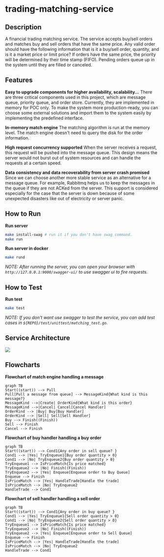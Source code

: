 # trading-matching-service

## Description
A financial trading matching service. The service accepts buy/sell orders and matches buy and sell orders that have the same price. Any valid order should have the following information that is it a buy/sell order, quantity, and is it a market price or limit price? If orders have the same price, the priority will be determined by their time stamp (FIFO). Pending orders queue up in the system until they are filled or canceled.

## Features
**Easy to upgrade components for higher availability, scalability...**
There are three critical components used in this project, which are message queue, priority queue, and order store. Currently, they are implemented in memory for POC only. To make the system more production-ready, you can choose some external solutions and import them to the system easily by implementing the predefined interface.

**In-memory match engine**
The matching algorithm is run at the memory level. The match engine doesn't need to query the disk for the order information.

**High request concurrency supported**
When the server receives a request, this request will be pushed into the message queue. This design means the server would not burst out of system resources and can handle the requests at a certain speed.

**Data consistency and data recoverability from server crash promised**
Since we can choose another more stable service as an alternative for a message queue. For example, Rabbitmq helps us to keep the messages in the queue if they are not ACKed from the server. This support is considered especially for the case that the server is down because of some unexpected disasters like out of electricity or server panic.

## How to Run

**Run server**
``` bash
make install-swag # run it if you don't have swag command.
make run
```

**Run server in docker**
``` bash
make rund
```

*NOTE: After running the server, you can open your browser with `http://127.0.0.1:9000/swagger-ui/` to use swagger ui to fire requests.*

## How to Test

**Run test**
``` bash
make test
```

*NOTE: If you don't want use swagger to test the service, you can add test cases in `${REPO}/test/unittest/matching_test.go`.*


## Service Architecture

![](https://i.imgur.com/kouuZIo.png)



## Flowcharts

**Flowchart of match engine handling a message**
``` mermaid
graph TB
Start((start)) --> Pull
Pull[Pull a message from queue] --> MessageKind{What kind is this message?}
MessageKind -->|Create| OrderKind{What kind is this order}
MessageKind -->|Cancel| Cancel[Cancel Handler]
OrderKind --> |Buy| Buy[Buy Handler]
OrderKind --> |Sell| Sell[Sell Handler]
Buy --> Finish((Finish))
Sell --> Finish
Cancel --> Finish
```
**Flowchart of buy handler handling a buy order**
``` mermaid
graph TB
Start((start)) --> Cond1{Any order in sell queue? }
Cond1 --> |Yes| TryEnqueue1{Buy order quantity > 0}
Cond1 --> |No| TryEnqueue2{Buy order quantity > 0}
TryEnqueue1 --> IsPriceMatch{Is price matched}
TryEnqueue2 --> |No| Finish((Finish))
TryEnqueue2 --> |Yes| Enqueue[Enqueue order to Buy Queue]
Enqueue --> Finish
IsPriceMatch --> |Yes| HandleTrade[Handle the trade]
IsPriceMatch --> |No| TryEnqueue2
HandleTrade --> Cond1
```

**Flowchart of sell handler handling a sell order**
``` mermaid
graph TB
Start((start)) --> Cond1{Any order in buy queue? }
Cond1 --> |Yes| TryEnqueue1{Sell order quantity > 0}
Cond1 --> |No| TryEnqueue2{Sell order quantity > 0}
TryEnqueue1 --> IsPriceMatch{Is price matched}
TryEnqueue2 --> |No| Finish((Finish))
TryEnqueue2 --> |Yes| Enqueue[Enqueue order to Sell Queue]
Enqueue --> Finish
IsPriceMatch --> |Yes| HandleTrade[Handle the trade]
IsPriceMatch --> |No| TryEnqueue2
HandleTrade --> Cond1
```
